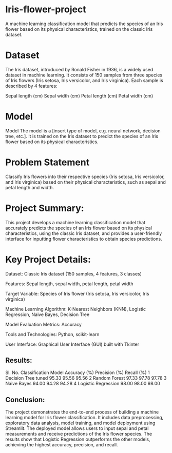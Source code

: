# Iris-flower-project
A machine learning classification model that predicts the species of an Iris flower based on its physical characteristics, trained on the classic Iris dataset.
# Dataset
The Iris dataset, introduced by Ronald Fisher in 1936, is a widely used dataset in machine learning. It consists of 150 samples from three species of Iris flowers (Iris setosa, Iris versicolor, and Iris virginica). Each sample is described by 4 features:

Sepal length (cm)
Sepal width (cm)
Petal length (cm)
Petal width (cm)
# Model
Model
The model is a [insert type of model, e.g. neural network, decision tree, etc.]. It is trained on the Iris dataset to predict the species of an Iris flower based on its physical characteristics.
# Problem Statement
 Classify Iris flowers into their respective species (Iris setosa, Iris versicolor, and Iris virginica) based on their physical characteristics, such as sepal and petal length and width.
# Project Summary: 
This project develops a machine learning classification model that accurately predicts the species of an Iris flower based on its physical characteristics, using the classic Iris dataset, and provides a user-friendly interface for inputting flower characteristics to obtain species predictions.
# Key Project Details:
Dataset: Classic Iris dataset (150 samples, 4 features, 3 classes)

Features: Sepal length, sepal width, petal length, petal width

Target Variable: Species of Iris flower (Iris setosa, Iris versicolor, Iris virginica)

Machine Learning Algorithm: K-Nearest Neighbors (KNN), Logistic Regression, Naive Bayes, Decision Tree

Model Evaluation Metrics: Accuracy

Tools and Technologies: Python, scikit-learn

User Interface: Graphical User Interface (GUI) built with Tkinter

## Results:

Sl. No.	Classification Model	Accuracy (%)	Precision (%)	Recall (%)
1	Decision Tree tuned	95.33	95.56	95.56
2	Random Forest	97.33	97.78	97.78
3	Naive Bayes	94.00	94.28	94.28
4	Logistic Regression	98.00	98.00	98.00
## Conclusion:

The project demonstrates the end-to-end process of building a machine learning model for Iris flower classification. It includes data preprocessing, exploratory data analysis, model training, and model deployment using Streamlit. The deployed model allows users to input sepal and petal measurements and receive predictions of the Iris flower species. The results show that Logistic Regression outperforms the other models, achieving the highest accuracy, precision, and recall.

